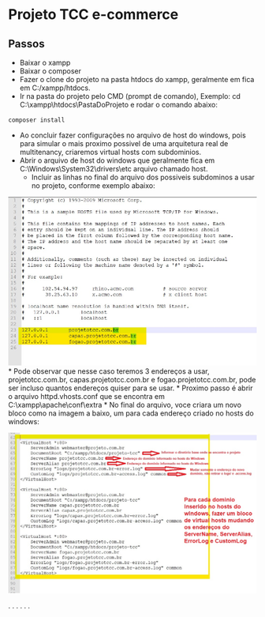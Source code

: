 # Projeto TCC e-commerce

## Passos

* Baixar o xampp
* Baixar o composer
* Fazer o clone do projeto na pasta htdocs do xampp, geralmente em fica em C:/xampp/htdocs.
* Ir na pasta do projeto pelo CMD (prompt de comando), Exemplo: cd C:\xampp\htdocs\PastaDoProjeto e rodar o comando abaixo:
```sh
composer install
```
* Ao concluir fazer configurações no arquivo de host do windows, pois para simular o mais proximo possivel de uma arquitetura real de multitenancy, criaremos virtual hosts com subdominios.
* Abrir o arquivo de host do windows que geralmente fica em C:\Windows\System32\drivers\etc arquivo chamado host.
  * Incluir as linhas no final do arquivo dos possiveis subdominos a usar no projeto, conforme exemplo abaixo:
  <p><p>
 <img src="shot/shot1.jpg" width="600" heigth="600">
  * Pode observar que nesse caso teremos 3 endereços a usar, projetotcc.com.br, capas.projetotcc.com.br e fogao.projetotcc.com.br, pode ser incluso quantos endereços quiser para se usar.
* Proximo passo é abrir o arquivo httpd.vhosts.conf que se encontra em C:\xampp\apache\conf\extra
* No final do arquivo, voce criara um novo bloco como na imagem a baixo, um para cada endereço criado no hosts do windows: 
 <p></p>
 <img src="shot/shot2.jpg" width="800" heigth="800">
 

  

.
.
.
.
.
.
